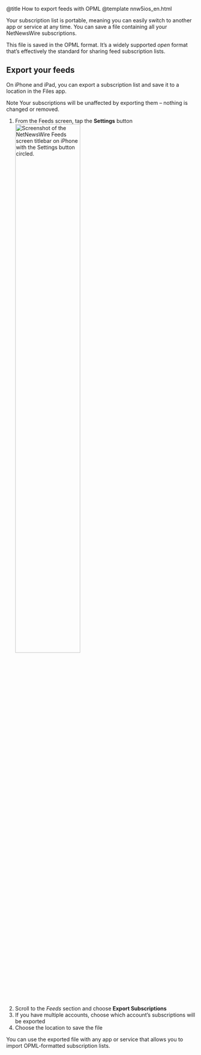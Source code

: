 @title How to export feeds with OPML
@template nnw5ios_en.html

Your subscription list is portable, meaning you can easily switch to another app or service at any time. You can save a file containing all your NetNewsWire subscriptions.

This file is saved in the OPML format. It’s a widely supported *open* format that’s effectively the standard for sharing feed subscription lists.

Export your feeds
-----------------

On iPhone and iPad, you can export a subscription list and save it to a location in the Files app.

<span class="badge-small">Note</span> Your subscriptions will be unaffected by exporting them – nothing is changed or removed.

1. From the Feeds screen, tap the **Settings** button
<img src="../../../images/ios-en-settings_button.png"
     alt="Screenshot of the NetNewsWire Feeds screen titlebar on iPhone with the Settings button circled."
     class="centeredImage lightBorder listImage"
     style="width: 60%;" />
2. Scroll to the *Feeds* section and choose **Export Subscriptions**
3. If you have multiple accounts, choose which account’s subscriptions will be exported
4. Choose the location to save the file

You can use the exported file with any app or service that allows you to import OPML-formatted subscription lists.